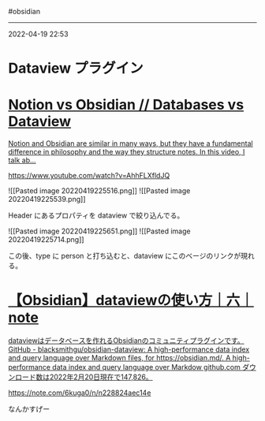 #obsidian 

---
2022-04-19  22:53

# Dataview プラグイン


<div class="rich-link-card-container"><a class="rich-link-card" href="https://www.youtube.com/watch?v=AhhFLXfldJQ" target="_blank">
	<div class="rich-link-image-container">
		<div class="rich-link-image" style="background-image: url('https://www.youtube.com/embed/AhhFLXfldJQ?feature=oembed')">
	</div>
	</div>
	<div class="rich-link-card-text">
		<h1 class="rich-link-card-title">Notion vs Obsidian // Databases vs Dataview</h1>
		<p class="rich-link-card-description">
		Notion and Obsidian are similar in many ways, but they have a fundamental difference in philosophy and the way they structure notes. In this video, I talk ab...
		</p>
		<p class="rich-link-href">
		https://www.youtube.com/watch?v=AhhFLXfldJQ
		</p>
	</div>
</a></div>

![[Pasted image 20220419225516.png]]
![[Pasted image 20220419225539.png]]

Header にあるプロパティを dataview で絞り込んでる。

![[Pasted image 20220419225651.png]]
![[Pasted image 20220419225714.png]]

この後、type に person と打ち込むと、dataview にこのベージのリンクが現れる。


<div class="rich-link-card-container"><a class="rich-link-card" href="https://note.com/6kuga0/n/n228824aec14e" target="_blank">
	<div class="rich-link-image-container">
		<div class="rich-link-image" style="background-image: url('https://assets.st-note.com/production/uploads/images/72676111/rectangle_large_type_2_352f645009bc33167746c75408a2203f.png?fit=bounds&quality=85&width=1280')">
	</div>
	</div>
	<div class="rich-link-card-text">
		<h1 class="rich-link-card-title">【Obsidian】dataviewの使い方｜六｜note</h1>
		<p class="rich-link-card-description">
		dataviewはデータベースを作れるObsidianのコミュニティプラグインです。 GitHub - blacksmithgu/obsidian-dataview: A high-performance data index and query language over Markdown files, for https://obsidian.md/. A high-performance data index and query language over Markdow github.com ダウンロード数は2022年2月20日現在で147,826。
		</p>
		<p class="rich-link-href">
		https://note.com/6kuga0/n/n228824aec14e
		</p>
	</div>
</a></div>

なんかすげー
